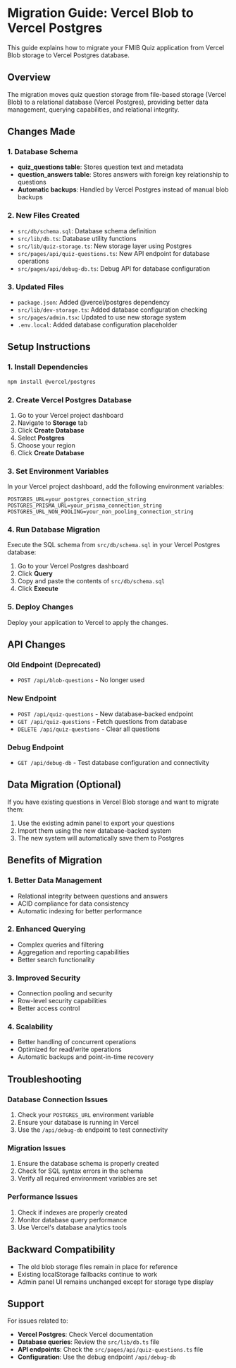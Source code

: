 # Migration Guide: Vercel Blob to Vercel Postgres

This guide explains how to migrate your FMIB Quiz application from Vercel Blob storage to Vercel Postgres database.

## Overview

The migration moves quiz question storage from file-based storage (Vercel Blob) to a relational database (Vercel Postgres), providing better data management, querying capabilities, and relational integrity.

## Changes Made

### 1. Database Schema

- **quiz_questions table**: Stores question text and metadata
- **question_answers table**: Stores answers with foreign key relationship to questions
- **Automatic backups**: Handled by Vercel Postgres instead of manual blob backups

### 2. New Files Created

- `src/db/schema.sql`: Database schema definition
- `src/lib/db.ts`: Database utility functions
- `src/lib/quiz-storage.ts`: New storage layer using Postgres
- `src/pages/api/quiz-questions.ts`: New API endpoint for database operations
- `src/pages/api/debug-db.ts`: Debug API for database configuration

### 3. Updated Files

- `package.json`: Added @vercel/postgres dependency
- `src/lib/dev-storage.ts`: Added database configuration checking
- `src/pages/admin.tsx`: Updated to use new storage system
- `.env.local`: Added database configuration placeholder

## Setup Instructions

### 1. Install Dependencies

```bash
npm install @vercel/postgres
```

### 2. Create Vercel Postgres Database

1. Go to your Vercel project dashboard
2. Navigate to **Storage** tab
3. Click **Create Database**
4. Select **Postgres**
5. Choose your region
6. Click **Create Database**

### 3. Set Environment Variables

In your Vercel project dashboard, add the following environment variables:

```
POSTGRES_URL=your_postgres_connection_string
POSTGRES_PRISMA_URL=your_prisma_connection_string
POSTGRES_URL_NON_POOLING=your_non_pooling_connection_string
```

### 4. Run Database Migration

Execute the SQL schema from `src/db/schema.sql` in your Vercel Postgres database:

1. Go to your Vercel Postgres dashboard
2. Click **Query**
3. Copy and paste the contents of `src/db/schema.sql`
4. Click **Execute**

### 5. Deploy Changes

Deploy your application to Vercel to apply the changes.

## API Changes

### Old Endpoint (Deprecated)
- `POST /api/blob-questions` - No longer used

### New Endpoint
- `POST /api/quiz-questions` - New database-backed endpoint
- `GET /api/quiz-questions` - Fetch questions from database
- `DELETE /api/quiz-questions` - Clear all questions

### Debug Endpoint
- `GET /api/debug-db` - Test database configuration and connectivity

## Data Migration (Optional)

If you have existing questions in Vercel Blob storage and want to migrate them:

1. Use the existing admin panel to export your questions
2. Import them using the new database-backed system
3. The new system will automatically save them to Postgres

## Benefits of Migration

### 1. Better Data Management
- Relational integrity between questions and answers
- ACID compliance for data consistency
- Automatic indexing for better performance

### 2. Enhanced Querying
- Complex queries and filtering
- Aggregation and reporting capabilities
- Better search functionality

### 3. Improved Security
- Connection pooling and security
- Row-level security capabilities
- Better access control

### 4. Scalability
- Better handling of concurrent operations
- Optimized for read/write operations
- Automatic backups and point-in-time recovery

## Troubleshooting

### Database Connection Issues

1. Check your `POSTGRES_URL` environment variable
2. Ensure your database is running in Vercel
3. Use the `/api/debug-db` endpoint to test connectivity

### Migration Issues

1. Ensure the database schema is properly created
2. Check for SQL syntax errors in the schema
3. Verify all required environment variables are set

### Performance Issues

1. Check if indexes are properly created
2. Monitor database query performance
3. Use Vercel's database analytics tools

## Backward Compatibility

- The old blob storage files remain in place for reference
- Existing localStorage fallbacks continue to work
- Admin panel UI remains unchanged except for storage type display

## Support

For issues related to:
- **Vercel Postgres**: Check Vercel documentation
- **Database queries**: Review the `src/lib/db.ts` file
- **API endpoints**: Check the `src/pages/api/quiz-questions.ts` file
- **Configuration**: Use the debug endpoint `/api/debug-db`